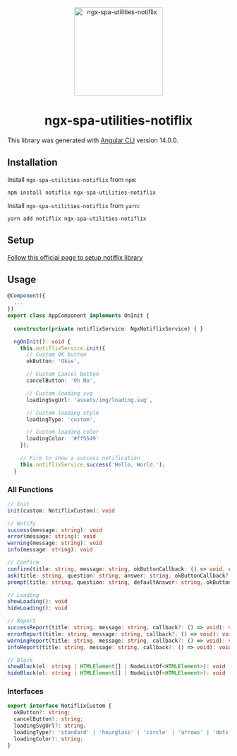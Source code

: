 <div align="center">
  <img class="mx-auto center-block d-block" src="https://res.cloudinary.com/khanhvuongnh/image/upload/v1660891556/AngularLibrary/logo_angular_library_cujgix.svg" alt="ngx-spa-utilities-notiflix" width="200" height="200" />
  <h1>ngx-spa-utilities-notiflix</h1> 
</div>


This library was generated with [Angular CLI](https://github.com/angular/angular-cli) version 14.0.0.

## Installation

Install `ngx-spa-utilities-notiflix` from `npm`:

```
npm install notiflix ngx-spa-utilities-notiflix
```

Install `ngx-spa-utilities-notiflix` from `yarn`:

```
yarn add notiflix ngx-spa-utilities-notiflix
```

## Setup

[Follow this official page to setup notiflix library](https://github.com/notiflix/Notiflix)

## Usage

```typescript
@Component({
  ...
})
export class AppComponent implements OnInit {
  
  constructor(private notiflixService: NgxNotiflixService) { }

  ngOnInit(): void {
    this.notiflixService.init({
      // Custom OK button
      okButton: 'Okie', 

      // Custom Cancel button
      cancelButton: 'Oh No',

      // Custom loading svg
      loadingSvgUrl: 'assets/img/loading.svg',

      // Custom loading style
      loadingType: 'custom',

      // Custom loading color
      loadingColor: '#ff5549'
    });

    // Fire to show a success notification
    this.notiflixService.success('Hello, World.');
  }
```

### All Functions

```typescript
// Init
init(custom: NotiflixCustom): void

// Notify
success(message: string): void
error(message: string): void
warning(message: string): void
info(message: string): void

// Confirm
confirm(title: string, message: string, okButtonCallback: () => void, cancelButtonCallback?: () => void): void
ask(title: string, question: string, answer: string, okButtonCallback?: () => void, cancelButtonCallback?: () => void): void
prompt(title: string, question: string, defaultAnswer: string, okButtonCallback?: (clientAnswer: string) => void, cancelButtonCallback?: (clientAnswer: string) => void): void

// Loading
showLoading(): void
hideLoading(): void

// Report
successReport(title: string, message: string, callback?: () => void): void
errorReport(title: string, message: string, callback?: () => void): void
warningReport(title: string, message: string, callback?: () => void): void
infoReport(title: string, message: string, callback?: () => void): void

// Block
showBlock(el: string | HTMLElement[] | NodeListOf<HTMLElement>): void
hideBlock(el: string | HTMLElement[] | NodeListOf<HTMLElement>): void
```

### Interfaces

```typescript
export interface NotiflixCustom {
  okButton?: string;
  cancelButton?: string;
  loadingSvgUrl?: string;
  loadingType?: 'standard' | 'hourglass' | 'circle' | 'arrows' | 'dots' | 'pulse' | 'custom';
  loadingColor?: string;
}
```